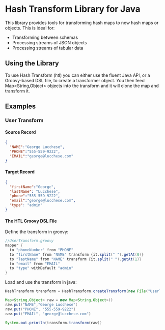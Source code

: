 # Hash Transform Library for Java #
This library provides tools for transforming hash maps to new hash maps or objects. This is ideal for:

* Transforming between schemas
* Processing streams of JSON objects
* Processing streams of tabular data

## Using the Library ##
To use Hash Transform (htl) you can either use the fluent Java API, or a Groovy-based DSL file, to create a transformer object. You then feed Map<String,Object> objects into the transform and it will clone the map and transform it.

## Examples ##

### User Transform ###

#### Source Record ####
```json
{
  "NAME":"George Lucchese",
  "PHONE":"555-559-9222",
  "EMAIL":"george@lucchese.com"
}
```

#### Target Record ####
```json
{
  "firstName":"George",
  "lastName": "Lucchese",
  "phone":"555-559-9222",
  "email":"george@lucchese.com",
  "type": "admin"
}
```

#### The HTL Groovy DSL File ####
Define the transform in groovy:
```groovy
//UserTransform.groovy
mapper {
  to "phoneNumber" from "PHONE"
  to "firstName" from "NAME" transform {it.split(" ").getAt(0)}
  to "lastName" from "NAME" transform {it.split(" ").getAt(1)}
  to "email" from "EMAIL"
  to "type" withDefault "admin"
}

```
Load and use the transform in java:
```java
HashTransform transform = HashTransform.createTransform(new File("UserTransform.groovy"))

Map<String,Object> raw = new Map<String,Object>()
raw.put("NAME","George Lucchese")
raw.put("PHONE", "555-559-9222")
raw.put("EMAIL", "george@lucchese.com")

System.out.println(transform.transform(raw))
```
